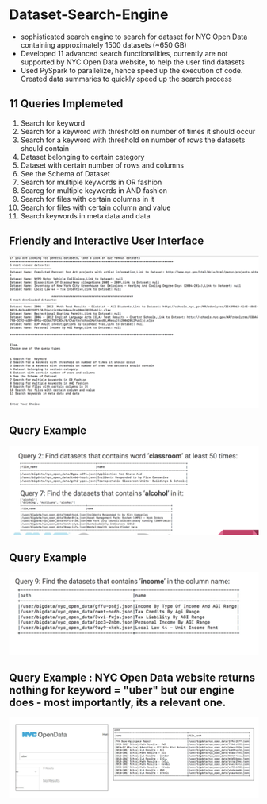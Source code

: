 # Dataset-Search-Engine

- sophisticated search engine to search for dataset for NYC Open Data containing approximately 1500 datasets (~650 GB)
- Developed 11 advanced search functionalities, currently are not supported by NYC Open Data website, to help the user find datasets
- Used PySpark to parallelize, hence speed up the execution of code. Created data summaries to quickly speed up the search process

## 11 Queries Implemeted

1) Search for  keyword
2) Search for a keyword with threshold on number of times it should occur
3) Search for a keyword with threshold on number of rows the datasets should contain
4) Dataset belonging to certain category
5) Dataset with certain number of rows and columns
6) See the Schema of Dataset
7) Search for multiple keywords in OR fashion
8) Searcg for multiple keywords in AND fashion
9) Search for files with certain columns in it
10) Search for files with certain column and value
11) Search keywords in meta data and data

## Friendly and Interactive User Interface
![Alt text](ss1.png?raw=true "Title")

## Query Example

![Alt text](s1.png?raw=true "Title")

## Query Example

![Alt text](s2.png?raw=true "Title")

## Query Example : NYC Open Data website returns nothing for keyword = "uber" but our engine does - most importantly, its a relevant one.

![Alt text](s3.png?raw=true "Title")


